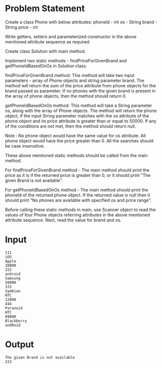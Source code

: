 # Problem Statement
Create a class Phone with below attributes: phoneId - int os - String brand - String price - int

Write getters, setters and parameterized constructor in the above mentioned attribute sequence as required.

Create class Solution with main method.

Implement two static methods - findPriceForGivenBrand and getPhoneIdBasedOnOs in Solution class.

findPriceForGivenBrand method: This method will take two input parameters - array of Phone objects and string parameter brand. The method will return the sum of the price attribute from phone objects for the brand passed as parameter. If no phones with the given brand is present in the array of phone objects, then the method should return 0.

getPhoneIdBasedOnOs method: This method will take a String parameter os, along with the array of Phone objects. The method will return the phone object, if the input String parameter matches with the os attribute of the phone object and its price attribute is greater than or equal to 50000. If any of the conditions are not met, then the method should return null.

Note : No phone object would have the same value for os attribute. All phone object would have the price greater than 0. All the searches should be case insensitive.

These above mentioned static methods should be called from the main method.

For findPriceForGivenBrand method - The main method should print the price as it is if the returned price is greater than 0, or it should print "The given Brand is not available".

For getPhoneIdBasedOnOs method - The main method should print the phoneId of the returned phone object. If the returned value is null then it should print "No phones are available with specified os and price range".

Before calling these static methods in main, use Scanner object to read the values of four Phone objects referring attributes in the above mentioned attribute sequence. Next, read the value for brand and os.

# Input
```
111
iOS
Apple
30000
222
android
Samsung
50000
333
Symbian
HTC
12000
444
Paranoid
HTC
89000
Blackberry
andRoid
```
# Output
```
The given Brand is not available
222
```